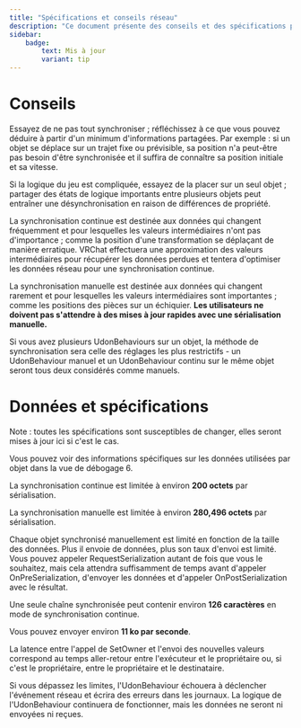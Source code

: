 ```yaml
---
title: "Spécifications et conseils réseau"
description: "Ce document présente des conseils et des spécifications pour la gestion du réseau."
sidebar:
    badge: 
        text: Mis à jour
        variant: tip
---
```


# Conseils

Essayez de ne pas tout synchroniser ; réfléchissez à ce que vous pouvez déduire à partir d'un minimum d'informations partagées. Par exemple : si un objet se déplace sur un trajet fixe ou prévisible, sa position n'a peut-être pas besoin d'être synchronisée et il suffira de connaître sa position initiale et sa vitesse.

Si la logique du jeu est compliquée, essayez de la placer sur un seul objet ; partager des états de logique importants entre plusieurs objets peut entraîner une désynchronisation en raison de différences de propriété.

La synchronisation continue est destinée aux données qui changent fréquemment et pour lesquelles les valeurs intermédiaires n'ont pas d'importance ; comme la position d'une transformation se déplaçant de manière erratique. VRChat effectuera une approximation des valeurs intermédiaires pour récupérer les données perdues et tentera d'optimiser les données réseau pour une synchronisation continue.

La synchronisation manuelle est destinée aux données qui changent rarement et pour lesquelles les valeurs intermédiaires sont importantes ; comme les positions des pièces sur un échiquier.
**Les utilisateurs ne doivent pas s'attendre à des mises à jour rapides avec une sérialisation manuelle.**

Si vous avez plusieurs UdonBehaviours sur un objet, la méthode de synchronisation sera celle des réglages les plus restrictifs - un UdonBehaviour manuel et un UdonBehaviour continu sur le même objet seront tous deux considérés comme manuels.

# Données et spécifications
Note : toutes les spécifications sont susceptibles de changer, elles seront mises à jour ici si c'est le cas.

Vous pouvez voir des informations spécifiques sur les données utilisées par objet dans la vue de débogage 6.

La synchronisation continue est limitée à environ **200 octets** par sérialisation.

La synchronisation manuelle est limitée à environ **280,496 octets** par sérialisation.

Chaque objet synchronisé manuellement est limité en fonction de la taille des données. Plus il envoie de données, plus son taux d'envoi est limité. Vous pouvez appeler RequestSerialization autant de fois que vous le souhaitez, mais cela attendra suffisamment de temps avant d'appeler OnPreSerialization, d'envoyer les données et d'appeler OnPostSerialization avec le résultat.

Une seule chaîne synchronisée peut contenir environ **126 caractères** en mode de synchronisation continue.

Vous pouvez envoyer environ **11 ko par seconde**.

La latence entre l'appel de SetOwner et l'envoi des nouvelles valeurs correspond au temps aller-retour entre l'exécuteur et le propriétaire ou, si c'est le propriétaire, entre le propriétaire et le destinataire.

Si vous dépassez les limites, l'UdonBehaviour échouera à déclencher l'événement réseau et écrira des erreurs dans les journaux. La logique de l'UdonBehaviour continuera de fonctionner, mais les données ne seront ni envoyées ni reçues.